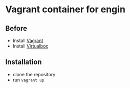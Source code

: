 # Vagrant container for engin

## Before

- Install [Vagrant](https://www.vagrantup.com/downloads.html)
- Install [Virtualbox](https://www.virtualbox.org/wiki/Downloads)

## Installation

- clone the repository
- run `vagrant up`
